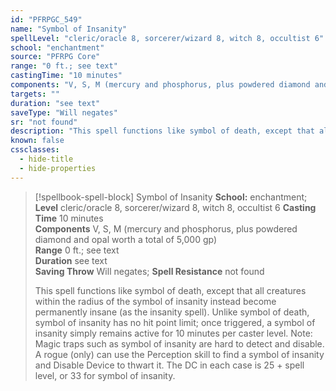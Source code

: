```yaml
---
id: "PFRPGC_549"
name: "Symbol of Insanity"
spellLevel: "cleric/oracle 8, sorcerer/wizard 8, witch 8, occultist 6"
school: "enchantment"
source: "PFRPG Core"
range: "0 ft.; see text"
castingTime: "10 minutes"
components: "V, S, M (mercury and phosphorus, plus powdered diamond and opal worth a total of 5,000 gp)"
targets: ""
duration: "see text"
saveType: "Will negates"
sr: "not found"
description: "This spell functions like symbol of death, except that all creatures within the radius of the symbol of insanity instead become permanently insane (as the insanity spell).  Unlike symbol of death, symbol of insanity has no hit point limit; once triggered, a symbol of insanity simply remains active for 10 minutes per caster level.  Note: Magic traps such as symbol of insanity are hard to detect and disable. A rogue (only) can use the Perception skill to find a symbol of insanity and Disable Device to thwart it. The DC in each case is 25 + spell level, or 33 for symbol of insanity."
known: false
cssclasses:
  - hide-title
  - hide-properties
---
```


> [!spellbook-spell-block] Symbol of Insanity
> **School:** enchantment; **Level** cleric/oracle 8, sorcerer/wizard 8, witch 8, occultist 6
> **Casting Time** 10 minutes  
> **Components** V, S, M (mercury and phosphorus, plus powdered diamond and opal worth a total of 5,000 gp)  
> **Range** 0 ft.; see text  
> **Duration** see text  
> **Saving Throw** Will negates; **Spell Resistance** not found
> 
> This spell functions like symbol of death, except that all creatures within the radius of the symbol of insanity instead become permanently insane (as the insanity spell).  Unlike symbol of death, symbol of insanity has no hit point limit; once triggered, a symbol of insanity simply remains active for 10 minutes per caster level.  Note: Magic traps such as symbol of insanity are hard to detect and disable. A rogue (only) can use the Perception skill to find a symbol of insanity and Disable Device to thwart it. The DC in each case is 25 + spell level, or 33 for symbol of insanity.